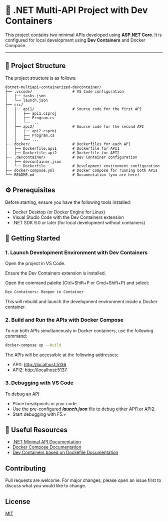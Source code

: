 # 🚀 .NET Multi-API Project with Dev Containers

This project contains two minimal APIs developed using **ASP.NET Core**. It is configured for local development using **Dev Containers** and Docker Compose.

---

## 📁 Project Structure

The project structure is as follows:

```plaintext
dotnet-multiapi-containerized-devcontainer/
├── .vscode/                  # VS Code configuration
│   ├── tasks.json
│   └── launch.json
├── src/
│   ├── api1/                 # Source code for the first API
│   │   ├── api1.csproj
│   │   ├── Program.cs
│   │   └── ...
│   ├── api2/                 # Source code for the second API
│   │   ├── api2.csproj
│   │   ├── Program.cs
│   │   └── ...
├── docker/                   # Dockerfiles for each API
│   ├── Dockerfile.api1       # Dockerfile for API1
│   ├── Dockerfile.api2       # Dockerfile for API2
├── .devcontainer/            # Dev Container configuration
│   ├── devcontainer.json
│   └── Dockerfile            # Development environment configuration
├── docker-compose.yml        # Docker Compose for running both APIs
└── README.md                 # Documentation (you are here)
```

## ⚙️ Prerequisites

Before starting, ensure you have the following tools installed:

- Docker Desktop (or Docker Engine for Linux)
- Visual Studio Code with the Dev Containers extension
- .NET SDK 9.0 or later (for local development without containers)

## 🚧 Getting Started

### 1. Launch Development Environment with Dev Containers

Open the project in VS Code.

Ensure the Dev Containers extension is installed.

Open the command palette (Ctrl+Shift+P or Cmd+Shift+P) and select:

```bash
Dev Containers: Reopen in Container
```

This will rebuild and launch the development environment inside a Docker container.

### 2. Build and Run the APIs with Docker Compose

To run both APIs simultaneously in Docker containers, use the following command:

```bash
docker-compose up --build
```

The APIs will be accessible at the following addresses:

- API1: <http://localhost:5136>
- API2: <http://localhost:5137>

### 3. Debugging with VS Code

To debug an API:

- Place breakpoints in your code.
- Use the pre-configured **_launch.json_** file to debug either API1 or API2.
- Start debugging with F5.+

## 🔗 Useful Resources

- [.NET Minimal API Documentation](https://learn.microsoft.com/en-us/aspnet/core/fundamentals/minimal-apis/overview?view=aspnetcore-9.0)
- [Docker Compose Documentation](https://docs.docker.com/compose/)
- [Dev Containers based on Dockefile Documentation](https://code.visualstudio.com/docs/devcontainers/create-dev-container#_dockerfile)

## Contributing

Pull requests are welcome. For major changes, please open an issue first
to discuss what you would like to change.

## License

[MIT](https://choosealicense.com/licenses/mit/)
